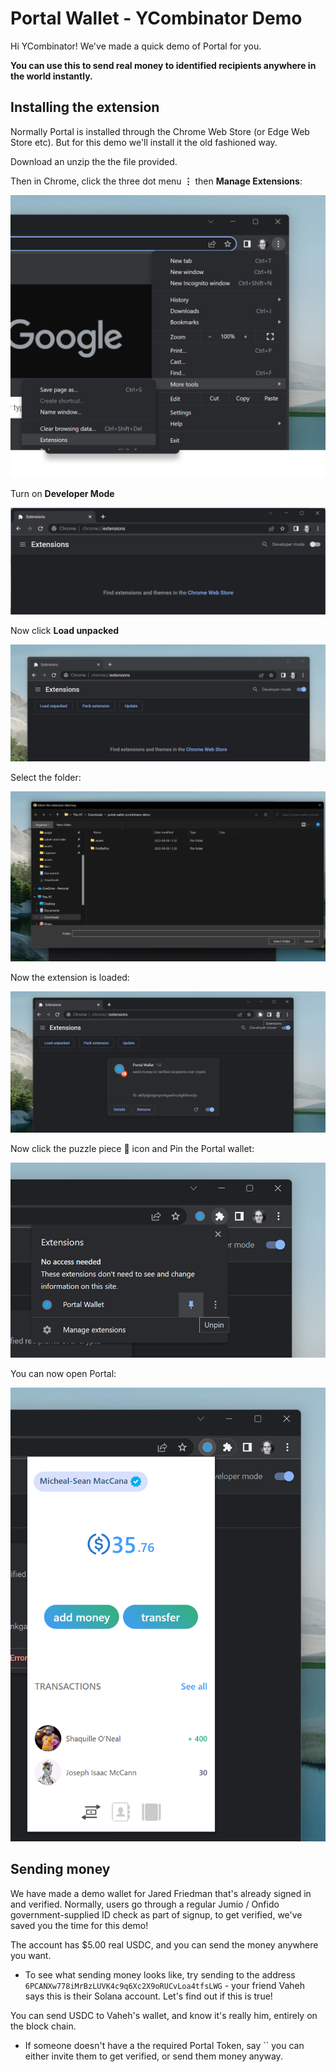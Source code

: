 # Portal Wallet - YCombinator Demo

Hi YCombinator! We've made a quick demo of Portal for you. 

**You can use this to send real money to identified recipients anywhere in the world instantly.**

## Installing the extension

Normally Portal is installed through the Chrome Web Store (or Edge Web Store etc). But for this demo we'll install it the old fashioned way.

Download an unzip the the file provided. 

Then in Chrome, click the three dot menu **⋮** then **Manage Extensions**:

<img src="docs/0-open-extensions.png" alt="manage extensions"/>

Turn on **Developer Mode**

<img src="docs/1-chrome-extensions.png" alt="developer mode"/>

Now click **Load unpacked**

<img src="docs/2-developer-mode.png" alt="Load unpacked extension"/>

Select the folder:

<img src="docs/3-load-unpackaged.png" alt="Load unpacked extension"/>

Now the extension is loaded:

<img src="docs/4-loaded.png" alt="extension loaded"/>

Now click the puzzle piece 🧩 icon and Pin the Portal wallet:

<img src="docs/5-pin-extension.png" alt="extension loaded"/>

You can now open Portal:

<img src="docs/6-ready.png" alt="extension loaded"/>

## Sending money
 
We have made a demo wallet for Jared Friedman that's already signed in and verified. Normally, users go through a regular Jumio / Onfido government-supplied ID check as part of signup, to get verified, we've saved you the time for this demo! 

The account has $5.00 real USDC, and you can send the money anywhere you want. 

 - To see what sending money looks like, try sending to the address `6PCANXw778iMrBzLUVK4c9q6Xc2X9oRUCvLoa4tfsLWG` - your friend Vaheh says this is their Solana account. Let's find out if this is true! 

You can send USDC to Vaheh's wallet, and know it's really him, entirely on the block chain. 

 - If someone doesn't have a the required Portal Token, say `` you can either invite them to get verified, or send them money anyway.

